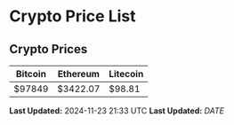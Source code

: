 # Crypto Price List

## Crypto Prices
| Bitcoin | Ethereum | Litecoin |
| ------- | -------- | -------- |
| $97849 | $3422.07 | $98.81 |
**Last Updated:** 2024-11-23 21:33 UTC
**Last Updated:** $DATE$
